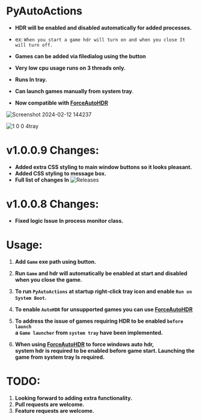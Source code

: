 # PyAutoActions


- **HDR will be enabled and disabled automatically for added processes.**


- ex: `When you start a game hdr will turn on and when you close It will turn off.`
- **Games can be added via filedialog using the button**
- **Very low cpu usage runs on 3 threads only.**
- **Runs In tray.**
- **Can launch games manually from system tray**.
- **Now compatible with [ForceAutoHDR](https://github.com/7gxycn08/ForceAutoHDR)**


![Screenshot 2024-02-12 144237](https://github.com/7gxycn08/PyAutoActions/assets/121936658/43ed6f20-c05a-44a1-8a91-567fc535016f)


![1 0 0 4tray](https://github.com/7gxycn08/PyAutoActions/assets/121936658/8375da5c-210b-4633-b8cb-768e5c37cc54)


# v1.0.0.9 Changes:
- **Added extra CSS styling to main window buttons so it looks pleasant.**
- **Added CSS styling to message box.**
- **Full list of changes In** ![Releases](https://github.com/7gxycn08/PyAutoActions/releases/tag/v1.0.0.9)


# v1.0.0.8 Changes:
- **Fixed logic Issue In process monitor class.**


# Usage:
1. **Add `Game` exe path using button.**


2. **Run `Game` and hdr will automatically be enabled at start and disabled when you close the game.**


3. **To run `PyAutoActions` at startup right-click tray icon and enable `Run on System Boot`.**


4. **To enable `AutoHDR` for unsupported games you can use [ForceAutoHDR](https://github.com/7gxycn08/ForceAutoHDR)**


5. **To address the issue of games requiring HDR to be enabled `before launch`<br> a `Game launcher` from `system tray` have been implemented.**


6. **When using [ForceAutoHDR](https://github.com/7gxycn08/ForceAutoHDR) to force windows auto hdr,<br> system hdr is required to be enabled before game start. Launching the game from system tray Is required.**


# TODO:
1. **Looking forward to adding extra functionality.**
2. **Pull requests are welcome.**
3. **Feature requests are welcome.**
